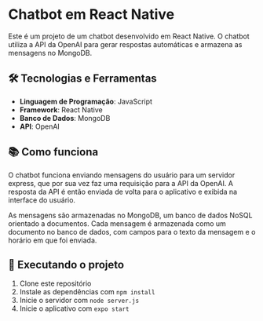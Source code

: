 # Chatbot em React Native

Este é um projeto de um chatbot desenvolvido em React Native. O chatbot utiliza a API da OpenAI para gerar respostas automáticas e armazena as mensagens no MongoDB.

## 🛠️ Tecnologias e Ferramentas

- **Linguagem de Programação**: JavaScript
- **Framework**: React Native
- **Banco de Dados**: MongoDB
- **API**: OpenAI

## 📚 Como funciona

O chatbot funciona enviando mensagens do usuário para um servidor express, que por sua vez faz uma requisição para a API da OpenAI. A resposta da API é então enviada de volta para o aplicativo e exibida na interface do usuário.

As mensagens são armazenadas no MongoDB, um banco de dados NoSQL orientado a documentos. Cada mensagem é armazenada como um documento no banco de dados, com campos para o texto da mensagem e o horário em que foi enviada.

## 🚀 Executando o projeto

1. Clone este repositório
2. Instale as dependências com `npm install`
3. Inicie o servidor com `node server.js`
4. Inicie o aplicativo com `expo start`